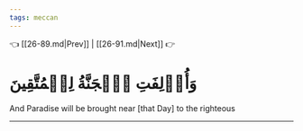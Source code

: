 ```yaml
---
tags: meccan
---
```


👈 [[26-89.md|Prev]] | [[26-91.md|Next]] 👉

# وَأُزۡلِفَتِ ٱلۡجَنَّةُ لِلۡمُتَّقِينَ

And Paradise will be brought near [that Day] to the righteous

---

